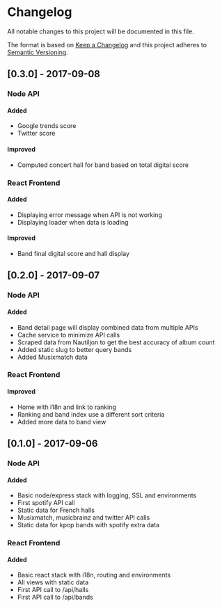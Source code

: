 # Changelog
All notable changes to this project will be documented in this file.

The format is based on [Keep a Changelog](http://keepachangelog.com/en/1.0.0/)
and this project adheres to [Semantic Versioning](http://semver.org/spec/v2.0.0.html).

## [0.3.0] - 2017-09-08
### Node API
#### Added
- Google trends score
- Twitter score

#### Improved
- Computed concert hall for band based on total digital score

### React Frontend
#### Added
- Displaying error message when API is not working
- Displaying loader when data is loading

#### Improved
- Band final digital score and hall display

## [0.2.0] - 2017-09-07
### Node API
#### Added
- Band detail page will display combined data from multiple APIs
- Cache service to minimize API calls
- Scraped data from Nautiljon to get the best accuracy of album count
- Added static slug to better query bands
- Added Musixmatch data

### React Frontend
#### Improved
- Home with i18n and link to ranking
- Ranking and band index use a different sort criteria
- Added more data to band view


## [0.1.0] - 2017-09-06
### Node API
#### Added
- Basic node/express stack with logging, SSL and environments
- First spotify API call
- Static data for French halls
- Musixmatch, musicbrainz and twitter API calls
- Static data for kpop bands with spotify extra data

### React Frontend
#### Added
- Basic react stack with i18n, routing and environments
- All views with static data
- First API call to /api/halls
- First API call to /api/bands
